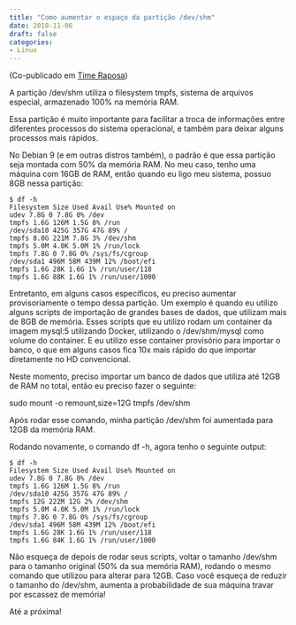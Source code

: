 ```yaml
---
title: "Como aumentar o espaço da partição /dev/shm"
date: 2018-11-06
draft: false
categories:
- Linux
---
```


(Co-publicado em [Time Raposa](http://www.timeraposa.com.br/2018/11/como-aumentar-o-espaco-da-particao-devshm))

A partição /dev/shm utiliza o filesystem tmpfs, sistema de arquivos especial, armazenado 100% na memória RAM.

Essa partição é muito importante para facilitar a troca de informações entre diferentes processos do sistema operacional, e também para deixar alguns processos mais rápidos.

No Debian 9 (e em outras distros também), o padrão é que essa partição seja montada com 50% da memória RAM. No meu caso, tenho uma máquina com 16GB de RAM, então quando eu ligo meu sistema, possuo 8GB nessa partição:


```
$ df -h
Filesystem Size Used Avail Use% Mounted on
udev 7.8G 0 7.8G 0% /dev
tmpfs 1.6G 126M 1.5G 8% /run
/dev/sda10 425G 357G 47G 89% /
tmpfs 8.0G 221M 7.8G 3% /dev/shm
tmpfs 5.0M 4.0K 5.0M 1% /run/lock
tmpfs 7.8G 0 7.8G 0% /sys/fs/cgroup
/dev/sda1 496M 58M 439M 12% /boot/efi
tmpfs 1.6G 28K 1.6G 1% /run/user/118
tmpfs 1.6G 88K 1.6G 1% /run/user/1000
```

Entretanto, em alguns casos específicos, eu preciso aumentar provisoriamente o tempo dessa partição. Um exemplo é quando eu utilizo alguns scripts de importação de grandes bases de dados, que utilizam mais de 8GB de memória. Esses scripts que eu utilizo rodam um container da imagem mysql:5 utilizando Docker, utilizando o /dev/shm/mysql como volume do container. E eu utilizo esse container provisório para importar o banco, o que em alguns casos fica 10x mais rápido do que importar diretamente no HD convencional.

Neste momento, preciso importar um banco de dados que utiliza até 12GB de RAM no total, então eu preciso fazer o seguinte:

sudo mount -o remount,size=12G tmpfs /dev/shm

Após rodar esse comando, minha partição /dev/shm foi aumentada para 12GB da memória RAM.

Rodando novamente, o comando df -h, agora tenho o seguinte output:

```
$ df -h
Filesystem Size Used Avail Use% Mounted on
udev 7.8G 0 7.8G 0% /dev
tmpfs 1.6G 126M 1.5G 8% /run
/dev/sda10 425G 357G 47G 89% /
tmpfs 12G 222M 12G 2% /dev/shm
tmpfs 5.0M 4.0K 5.0M 1% /run/lock
tmpfs 7.8G 0 7.8G 0% /sys/fs/cgroup
/dev/sda1 496M 58M 439M 12% /boot/efi
tmpfs 1.6G 28K 1.6G 1% /run/user/118
tmpfs 1.6G 84K 1.6G 1% /run/user/1000
```

Não esqueça de depois de rodar seus scripts, voltar o tamanho /dev/shm para o tamanho original (50% da sua memória RAM), rodando o mesmo comando que utilizou para alterar para 12GB. Caso você esqueça de reduzir o tamanho do /dev/shm, aumenta a probabilidade de sua máquina travar por escassez de memória!

Até a próxima!
